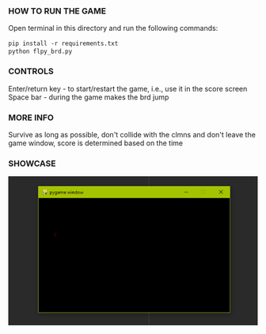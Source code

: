 ### HOW TO RUN THE GAME
Open terminal in this directory and run the following commands:

```
pip install -r requirements.txt
python flpy_brd.py
```

### CONTROLS
Enter/return key - to start/restart the game, i.e., use it in the score screen
Space bar - during the game makes the brd jump

### MORE INFO
Survive as long as possible, don't collide with the clmns and don't leave the game window,
score is determined based on the time

### SHOWCASE

![gameplay](https://github.com/Matiiss/FlpyBrd/blob/main/flpy_brd_showcase.gif)
